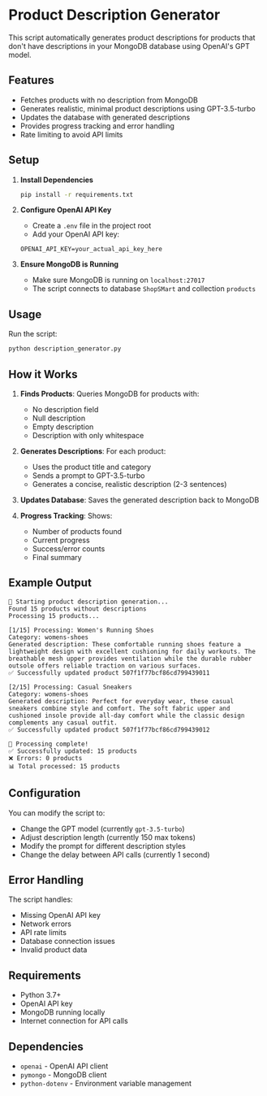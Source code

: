 # Product Description Generator

This script automatically generates product descriptions for products that don't have descriptions in your MongoDB database using OpenAI's GPT model.

## Features

- Fetches products with no description from MongoDB
- Generates realistic, minimal product descriptions using GPT-3.5-turbo
- Updates the database with generated descriptions
- Provides progress tracking and error handling
- Rate limiting to avoid API limits

## Setup

1. **Install Dependencies**
   ```bash
   pip install -r requirements.txt
   ```

2. **Configure OpenAI API Key**
   - Create a `.env` file in the project root
   - Add your OpenAI API key:
   ```
   OPENAI_API_KEY=your_actual_api_key_here
   ```

3. **Ensure MongoDB is Running**
   - Make sure MongoDB is running on `localhost:27017`
   - The script connects to database `ShopSMart` and collection `products`

## Usage

Run the script:
```bash
python description_generator.py
```

## How it Works

1. **Finds Products**: Queries MongoDB for products with:
   - No description field
   - Null description
   - Empty description
   - Description with only whitespace

2. **Generates Descriptions**: For each product:
   - Uses the product title and category
   - Sends a prompt to GPT-3.5-turbo
   - Generates a concise, realistic description (2-3 sentences)

3. **Updates Database**: Saves the generated description back to MongoDB

4. **Progress Tracking**: Shows:
   - Number of products found
   - Current progress
   - Success/error counts
   - Final summary

## Example Output

```
🚀 Starting product description generation...
Found 15 products without descriptions
Processing 15 products...

[1/15] Processing: Women's Running Shoes
Category: womens-shoes
Generated description: These comfortable running shoes feature a lightweight design with excellent cushioning for daily workouts. The breathable mesh upper provides ventilation while the durable rubber outsole offers reliable traction on various surfaces.
✅ Successfully updated product 507f1f77bcf86cd799439011

[2/15] Processing: Casual Sneakers
Category: womens-shoes
Generated description: Perfect for everyday wear, these casual sneakers combine style and comfort. The soft fabric upper and cushioned insole provide all-day comfort while the classic design complements any casual outfit.
✅ Successfully updated product 507f1f77bcf86cd799439012

🎉 Processing complete!
✅ Successfully updated: 15 products
❌ Errors: 0 products
📊 Total processed: 15 products
```

## Configuration

You can modify the script to:
- Change the GPT model (currently `gpt-3.5-turbo`)
- Adjust description length (currently 150 max tokens)
- Modify the prompt for different description styles
- Change the delay between API calls (currently 1 second)

## Error Handling

The script handles:
- Missing OpenAI API key
- Network errors
- API rate limits
- Database connection issues
- Invalid product data

## Requirements

- Python 3.7+
- OpenAI API key
- MongoDB running locally
- Internet connection for API calls

## Dependencies

- `openai` - OpenAI API client
- `pymongo` - MongoDB client
- `python-dotenv` - Environment variable management 
